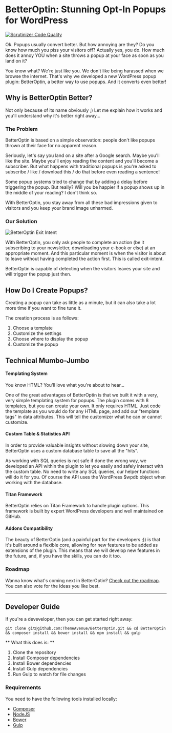 BetterOptin: Stunning Opt-In Popups for WordPress
============

[![Scrutinizer Code Quality](https://scrutinizer-ci.com/g/ThemeAvenue/BetterOptin/badges/quality-score.png?b=master)](https://scrutinizer-ci.com/g/ThemeAvenue/BetterOptin/?branch=master)

Ok. Popups usually convert better. But how annoying are they? Do you know how much you piss your visitors off? Actually yes, you do. How much does it annoy YOU when a site throws a popup at your face as soon as you land on it?

You know what? We're just like you. We don't like being harassed when we browse the internet. That's why we developed a new WordPress popup plugin: BetterOptin, a better way to use popups. And it converts even better!

## Why is BetterOptin Better?

Not only because of its name obviously ;) Let me explain how it works and you'll understand why it's better right away...

### The Problem

BetterOptin is based on a simple observation: people don't like popups thrown at their face for no apparent reason.

Seriously, let's say you land on a site after a Google search. Maybe you'll like the site. Maybe you'll enjoy reading the content and you'll become a subscriber. But what happens with traditional popups is you're asked to subscribe / like / download this / do that before even reading a sentence!

Some popup systems tried to change that by adding a delay before triggering the popup. But really? Will you be happier if a popup shows up in the middle of your reading? I don't think so.

With BetterOptin, you stay away from all these bad impressions given to visitors and you keep your brand image unharmed.

### Our Solution

![BetterOptin Exit Intent](http://i.imgur.com/iKbk9ON.png)

With BetterOptin, you only ask people to complete an action (be it subscribing to your newsletter, downloading your e-book or else) at an appropriate moment. And this particular moment is when the visitor is about to leave without having completed the action first. This is called exit-intent.

BetterOptin is capable of detecting when the visitors leaves your site and will trigger the popup just then.

## How Do I Create Popups?

Creating a popup can take as little as a minute, but it can also take a lot more time if you want to fine tune it.

The creation process is as follows:

1. Choose a template
2. Customize the settings
3. Choose where to display the popup
4. Customize the popup

## Technical Mumbo-Jumbo

#### Templating System

You know HTML? You'll love what you're about to hear...

One of the great advantages of BetterOptin is that we built it with a very, very simple templating system for popups. The plugin comes with 8 templates, but you can create your own. It only requires HTML. Just code the template as you would do for any HTML page, and add our "template tags" in data attributes. This will tell the customizer what he can or cannot customize.

#### Custom Table & Statistics API

In order to provide valuable insights without slowing down your site, BetterOptin uses a custom database table to save all the "hits".

As working with SQL queries is not safe if done the wrong way, we developed an API within the plugin to let you easily and safely interact with the custom table. No need to write any SQL queries, our helper functions will do it for you. Of course the API uses the WordPress $wpdb object when working with the database.

#### Titan Framework

BetterOptin relies on Titan Framework to handle plugin options. This framework is built by expert WordPress developers and well maintained on GitHub.

#### Addons Compatibility

The beauty of BetterOptin (and a painful part for the developers ;)) is that it's built around a flexible core, allowing for new features to be added as extensions of the plugin. This means that we will develop new features in the future, and, if you have the skills, you can do it too.

### Roadmap

Wanna know what's coming next in BetterOptin? [Check out the roadmap](https://trello.com/b/mWrd0wUg). You can also vote for the ideas you like best.

***

## Developer Guide

If you're a deveveloper, then you can get started right away:

```
git clone git@github.com:ThemeAvenue/BetterOptin.git && cd BetterOptin && composer install && bower install && npm install && gulp
```

** What this does is: **

1. Clone the repository
2. Install Composer dependencies
3. Install Bower dependencies
3. Install Gulp dependencies
4. Run Gulp to watch for file changes

### Requirements

You need to have the following tools installed locally:

* [Composer](https://getcomposer.org/)
* [NodeJS](http://nodejs.org/)
* [Bower](http://bower.io/)
* [Gulp](http://gulpjs.com/)